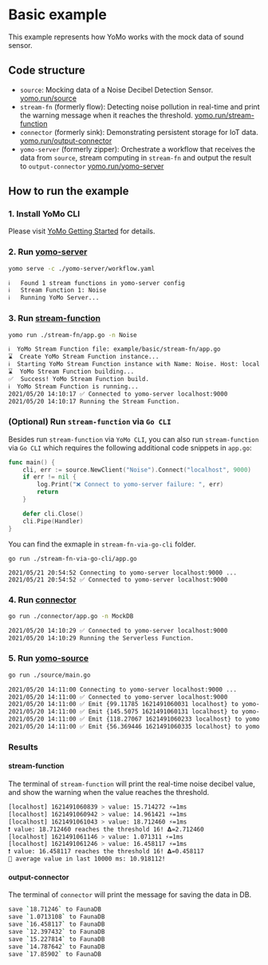 # Basic example

This example represents how YoMo works with the mock data of sound sensor.

## Code structure

+ `source`: Mocking data of a Noise Decibel Detection Sensor. [yomo.run/source](https://yomo.run/source)
+ `stream-fn` (formerly flow): Detecting noise pollution in real-time and print the warning message when it reaches the threshold. [yomo.run/stream-function](https://yomo.run/flow)
+ `connector` (formerly sink): Demonstrating persistent storage for IoT data. [yomo.run/output-connector](https://yomo.run/sink)
+ `yomo-server` (formerly zipper): Orchestrate a workflow that receives the data from `source`, stream computing in `stream-fn` and output the result to `output-connector` [yomo.run/yomo-server](https://yomo.run/zipper)

## How to run the example

### 1. Install YoMo CLI

Please visit [YoMo Getting Started](https://github.com/yomorun/yomo#1-install-cli) for details.

### 2. Run [yomo-server](https://yomo.run/zipper)

```bash
yomo serve -c ./yomo-server/workflow.yaml

ℹ️   Found 1 stream functions in yomo-server config
ℹ️   Stream Function 1: Noise
ℹ️   Running YoMo Server...
```

### 3. Run [stream-function](https://yomo.run/flow)

```bash
yomo run ./stream-fn/app.go -n Noise

ℹ️  YoMo Stream Function file: example/basic/stream-fn/app.go
⌛  Create YoMo Stream Function instance...
ℹ️  Starting YoMo Stream Function instance with Name: Noise. Host: localhost. Port: 9000.
⌛  YoMo Stream Function building...
✅  Success! YoMo Stream Function build.
ℹ️  YoMo Stream Function is running...
2021/05/20 14:10:17 ✅ Connected to yomo-server localhost:9000
2021/05/20 14:10:17 Running the Stream Function.
```

### (Optional) Run `stream-function` via `Go CLI`

Besides run `stream-function` via `YoMo CLI`, you can also run `stream-function` via `Go CLI` which requires the following additional code snippets in `app.go`:

```go
func main() {
	cli, err := source.NewClient("Noise").Connect("localhost", 9000)
	if err != nil {
		log.Print("❌ Connect to yomo-server failure: ", err)
		return
	}

	defer cli.Close()
	cli.Pipe(Handler)
}
```

You can find the exmaple in `stream-fn-via-go-cli` folder.

```shell
go run ./stream-fn-via-go-cli/app.go

2021/05/21 20:54:52 Connecting to yomo-server localhost:9000 ...
2021/05/21 20:54:52 ✅ Connected to yomo-server localhost:9000
```

### 4. Run [connector](https://yomo.run/sink)

```bash
go run ./connector/app.go -n MockDB

2021/05/20 14:10:29 ✅ Connected to yomo-server localhost:9000
2021/05/20 14:10:29 Running the Serverless Function.
```

### 5. Run [yomo-source](https://yomo.run/source)

```bash
go run ./source/main.go

2021/05/20 14:11:00 Connecting to yomo-server localhost:9000 ...
2021/05/20 14:11:00 ✅ Connected to yomo-server localhost:9000
2021/05/20 14:11:00 ✅ Emit {99.11785 1621491060031 localhost} to yomo-server
2021/05/20 14:11:00 ✅ Emit {145.5075 1621491060131 localhost} to yomo-server
2021/05/20 14:11:00 ✅ Emit {118.27067 1621491060233 localhost} to yomo-server
2021/05/20 14:11:00 ✅ Emit {56.369446 1621491060335 localhost} to yomo-server
```

### Results

#### stream-function

The terminal of `stream-function` will print the real-time noise decibel value, and show the warning when the value reaches the threshold.

```bash
[localhost] 1621491060839 > value: 15.714272 ⚡️=1ms
[localhost] 1621491060942 > value: 14.961421 ⚡️=1ms
[localhost] 1621491061043 > value: 18.712460 ⚡️=1ms
❗ value: 18.712460 reaches the threshold 16! 𝚫=2.712460
[localhost] 1621491061146 > value: 1.071311 ⚡️=1ms
[localhost] 1621491061246 > value: 16.458117 ⚡️=1ms
❗ value: 16.458117 reaches the threshold 16! 𝚫=0.458117
🧩 average value in last 10000 ms: 10.918112!
```

#### output-connector

The terminal of `connector` will print the message for saving the data in DB.

```bash
save `18.71246` to FaunaDB
save `1.0713108` to FaunaDB
save `16.458117` to FaunaDB
save `12.397432` to FaunaDB
save `15.227814` to FaunaDB
save `14.787642` to FaunaDB
save `17.85902` to FaunaDB
```
